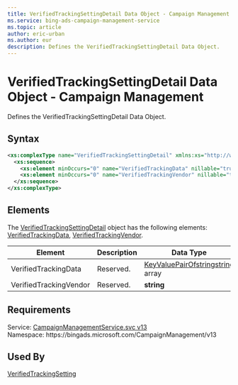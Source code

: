 ```yaml
---
title: VerifiedTrackingSettingDetail Data Object - Campaign Management
ms.service: bing-ads-campaign-management-service
ms.topic: article
author: eric-urban
ms.author: eur
description: Defines the VerifiedTrackingSettingDetail Data Object.
---
```

# VerifiedTrackingSettingDetail Data Object - Campaign Management
Defines the VerifiedTrackingSettingDetail Data Object.

## Syntax
```xml
<xs:complexType name="VerifiedTrackingSettingDetail" xmlns:xs="http://www.w3.org/2001/XMLSchema">
  <xs:sequence>
    <xs:element minOccurs="0" name="VerifiedTrackingData" nillable="true" type="q8:ArrayOfKeyValuePairOfstringstring" xmlns:q8="http://schemas.datacontract.org/2004/07/System.Collections.Generic" />
    <xs:element minOccurs="0" name="VerifiedTrackingVendor" nillable="true" type="xs:string" />
  </xs:sequence>
</xs:complexType>
```

## <a name="elements"></a>Elements

The [VerifiedTrackingSettingDetail](verifiedtrackingsettingdetail.md) object has the following elements: [VerifiedTrackingData](#verifiedtrackingdata), [VerifiedTrackingVendor](#verifiedtrackingvendor).

|Element|Description|Data Type|
|-----------|---------------|-------------|
|<a name="verifiedtrackingdata"></a>VerifiedTrackingData|Reserved.|[KeyValuePairOfstringstring](keyvaluepairofstringstring.md) array|
|<a name="verifiedtrackingvendor"></a>VerifiedTrackingVendor|Reserved.|**string**|

## Requirements
Service: [CampaignManagementService.svc v13](https://campaign.api.bingads.microsoft.com/Api/Advertiser/CampaignManagement/v13/CampaignManagementService.svc)  
Namespace: https\://bingads.microsoft.com/CampaignManagement/v13  

## Used By
[VerifiedTrackingSetting](verifiedtrackingsetting.md)  
